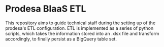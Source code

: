 # Prodesa BIaaS ETL
This repository aims to guide technical staff during the setting up of the prodesa's ETL configuration. ETL is implemented as a series of python scripts, which takes the information stored into an .xlsx file and transform accordingly, to finally persist as a BigQuery table set.